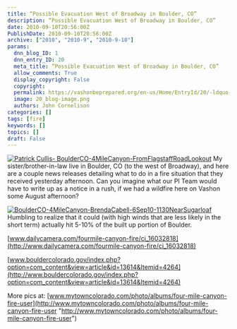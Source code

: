 ```yaml
---
title: “Possible Evacuation West of Broadway in Boulder, CO”
description: “Possible Evacuation West of Broadway in Boulder, CO”
date: 2010-09-10T20:56:00Z
PublishDate: 2010-09-10T20:56:00Z
archive: ["2010", "2010-9", "2010-9-10"]
params:
  dnn_blog_ID: 1
  dnn_entry_ID: 20
  meta_title: “Possible Evacuation West of Broadway in Boulder, CO”
  allow_comments: True
  display_copyright: False
  copyright:
  permalink: https://vashonbeprepared.org/en-us/Home/EntryId/20/-ldquo-Possible-Evacuation-West-of-Broadway-in-Boulder-CO-rdquo
  image: 20_blog-image.png
  authors: John Cornelison
categories: []
tags: [fire]
keywords: []
topics: []
draft: False
---
```


[![Patrick Cullis- BoulderCO-4MileCanyon-FromFlagstaffRoadLookout](./images/20/WLW-PossibleevacuationwestofBroadwayinBoulde_C417-BoulderCO-4MileCanyon-FromFlagstaffRoadLookout_3.jpg "Patrick Cullis- BoulderCO-4MileCanyon-FromFlagstaffRoadLookout")](http://www.mytowncolorado.com/photo/fourmilecanyonpcullis5-1?context=album&albumId=2021996%3AAlbum%3A66523 "Patrick Cullis's photo - 9/6/2010 - 8:30pm The blaze from Flagstaff Road Lookout") My sister/brother-in-law live in Boulder, CO (to the west of Broadway), and here are a couple news releases detailing what to do in a fire situation that they received yesterday afternoon. Can you imagine what our PI Team would have to write up as a notice in a rush, if we had a wildfire here on Vashon some August afternoon?

[![BoulderCO-4MileCanyon-BrendaCabell-6Sep10-1130NearSugarloaf](./images/20/WLW-PossibleevacuationwestofBroadwayinBoulde_C417-BoulderCO-4MileCanyon-BrendaCabell-6Sep10-1130NearSugarloaf_3.jpg "BoulderCO-4MileCanyon-BrendaCabell-6Sep10-1130NearSugarloaf")](http://www.mytowncolorado.com/photo/four-mile-fire?context=album&albumId=2021996%3AAlbum%3A66523 "BoulderCO-4MileCanyon-BrendaCabell-6Sep10-1130NearSugarloaf") Humbling to realize that it could (with high winds that are less likely in the short term) actually hit 5-10% of the built up portion of Boulder.

[www.dailycamera.com/fourmile-canyon-fire/ci_16032818](http://www.dailycamera.com/fourmile-canyon-fire/ci_16032818)

[www.bouldercolorado.gov/index.php?option=com_content&view=article&id=13614&Itemid=4264](http://www.bouldercolorado.gov/index.php?option=com_content&view=article&id=13614&Itemid=4264)

More pics at: [www.mytowncolorado.com/photo/albums/four-mile-canyon-fire-user](http://www.mytowncolorado.com/photo/albums/four-mile-canyon-fire-user "http://www.mytowncolorado.com/photo/albums/four-mile-canyon-fire-user")
